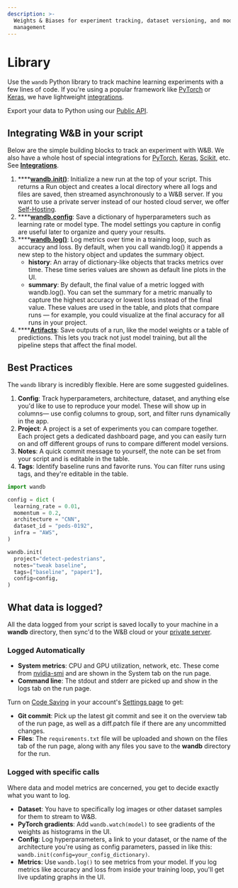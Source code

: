 ```yaml
---
description: >-
  Weights & Biases for experiment tracking, dataset versioning, and model
  management
---
```


# Library

Use the `wandb` Python library to track machine learning experiments with a few lines of code. If you're using a popular framework like [PyTorch](../integrations/pytorch.md) or [Keras](../integrations/keras.md), we have lightweight [integrations](../integrations/).

Export your data to Python using our [Public API](public-api-guide.md).

## Integrating W&B in your script

Below are the simple building blocks to track an experiment with W&B. We also have a whole host of special integrations for [PyTorch](../integrations/pytorch.md), [Keras](../integrations/keras.md), [Scikit](../integrations/scikit.md), etc. See [**Integrations**](../integrations/).

1. \*\*\*\*[**wandb.init\(\)**](init.md): Initialize a new run at the top of your script. This returns a Run object and creates a local directory where all logs and files are saved, then streamed asynchronously to a W&B server. If you want to use a private server instead of our hosted cloud server, we offer [Self-Hosting](../self-hosted/).
2. \*\*\*\*[**wandb.config**](config.md): Save a dictionary of hyperparameters such as learning rate or model type. The model settings you capture in config are useful later to organize and query your results.
3. \*\*\*\*[**wandb.log\(\)**](log.md): Log metrics over time in a training loop, such as accuracy and loss. By default, when you call wandb.log\(\) it appends a new step to the history object and updates the summary object. 
   * **history**: An array of dictionary-like objects that tracks metrics over time. These time series values are shown as default line plots in the UI.
   * **summary**: By default, the final value of a metric logged with wandb.log\(\). You can set the summary for a metric manually to capture the highest accuracy or lowest loss instead of the final value. These values are used in the table, and plots that compare runs — for example, you could visualize at the final accuracy for all runs in your project.
4. \*\*\*\*[**Artifacts**](../artifacts/): Save outputs of a run, like the model weights or a table of predictions. This lets you track not just model training, but all the pipeline steps that affect the final model.

## Best Practices

The `wandb` library is incredibly flexible. Here are some suggested guidelines.

1. **Config**: Track hyperparameters, architecture, dataset, and anything else you'd like to use to reproduce your model. These will show up in columns— use config columns to group, sort, and filter runs dynamically in the app.
2. **Project**: A project is a set of experiments you can compare together. Each project gets a dedicated dashboard page, and you can easily turn on and off different groups of runs to compare different model versions.
3. **Notes**: A quick commit message to yourself, the note can be set from your script and is editable in the table.
4. **Tags**: Identify baseline runs and favorite runs. You can filter runs using tags, and they're editable in the table.

```python
import wandb

config = dict (
  learning_rate = 0.01,
  momentum = 0.2,
  architecture = "CNN",
  dataset_id = "peds-0192",
  infra = "AWS",
)

wandb.init(
  project="detect-pedestrians",
  notes="tweak baseline",
  tags=["baseline", "paper1"],
  config=config,
)
```

## What data is logged?

All the data logged from your script is saved locally to your machine in a **wandb** directory, then sync'd to the W&B cloud or your [private server](../self-hosted/).

### **Logged Automatically**

* **System metrics**: CPU and GPU utilization, network, etc. These come from [nvidia-smi](https://developer.nvidia.com/nvidia-system-management-interface) and are shown in the System tab on the run page.
* **Command line**: The stdout and stderr are picked up and show in the logs tab on the run page.

Turn on [Code Saving](http://wandb.me/code-save-colab) in your account's [Settings page](https://wandb.ai/settings) to get:

* **Git commit**: Pick up the latest git commit and see it on the overview tab of the run page, as well as a diff.patch file if there are any uncommitted changes.
* **Files**: The `requirements.txt` file will be uploaded and shown on the files tab of the run page, along with any files you save to the **wandb** directory for the run.

### Logged with specific calls

Where data and model metrics are concerned, you get to decide exactly what you want to log.

* **Dataset**: You have to specifically log images or other dataset samples for them to stream to W&B.
* **PyTorch gradients**: Add `wandb.watch(model)` to see gradients of the weights as histograms in the UI.
* **Config**: Log hyperparameters, a link to your dataset, or the name of the architecture you're using as config parameters, passed in like this: `wandb.init(config=your_config_dictionary)`.
* **Metrics**: Use `wandb.log()` to see metrics from your model. If you log metrics like accuracy and loss from inside your training loop, you'll get live updating graphs in the UI.

